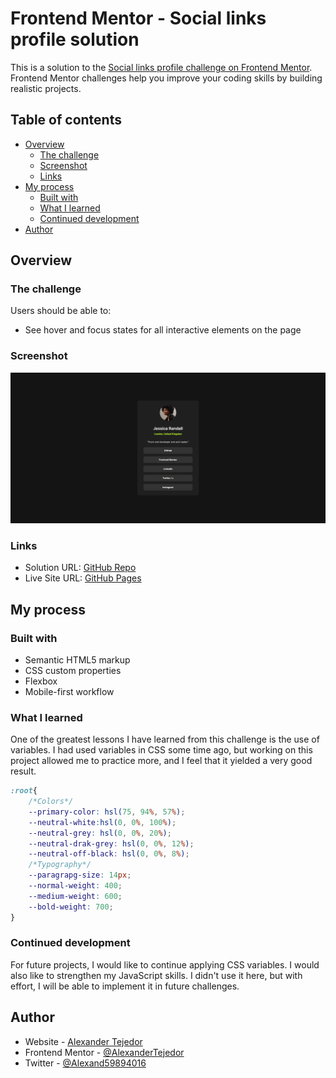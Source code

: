 # Frontend Mentor - Social links profile solution

This is a solution to the [Social links profile challenge on Frontend Mentor](https://www.frontendmentor.io/challenges/social-links-profile-UG32l9m6dQ). Frontend Mentor challenges help you improve your coding skills by building realistic projects. 

## Table of contents

- [Overview](#overview)
  - [The challenge](#the-challenge)
  - [Screenshot](#screenshot)
  - [Links](#links)
- [My process](#my-process)
  - [Built with](#built-with)
  - [What I learned](#what-i-learned)
  - [Continued development](#continued-development)
- [Author](#author)

## Overview

### The challenge

Users should be able to:

- See hover and focus states for all interactive elements on the page

### Screenshot

![](./assets/images/screenshot.png)

### Links

- Solution URL: [GitHub Repo](https://github.com/AlexanderTejedor/Social-links-profile)
- Live Site URL: [GitHub Pages](https://alexandertejedor.github.io/Social-links-profile/)

## My process

### Built with

- Semantic HTML5 markup
- CSS custom properties
- Flexbox
- Mobile-first workflow

### What I learned

One of the greatest lessons I have learned from this challenge is the use of variables. I had used variables in CSS some time ago, but working on this project allowed me to practice more, and I feel that it yielded a very good result.

```css
:root{
    /*Colors*/
    --primary-color: hsl(75, 94%, 57%);
    --neutral-white:hsl(0, 0%, 100%);
    --neutral-grey: hsl(0, 0%, 20%);
    --neutral-drak-grey: hsl(0, 0%, 12%);
    --neutral-off-black: hsl(0, 0%, 8%);
    /*Typography*/
    --paragrapg-size: 14px;
    --normal-weight: 400;
    --medium-weight: 600;
    --bold-weight: 700;
}
```

### Continued development

For future projects, I would like to continue applying CSS variables. I would also like to strengthen my JavaScript skills. I didn't use it here, but with effort, I will be able to implement it in future challenges.

## Author

- Website - [Alexander Tejedor](https://github.com/AlexanderTejedor)
- Frontend Mentor - [@AlexanderTejedor](https://www.frontendmentor.io/profile/AlexanderTejedor)
- Twitter - [@Alexand59894016](https://x.com/Alexand59894016)